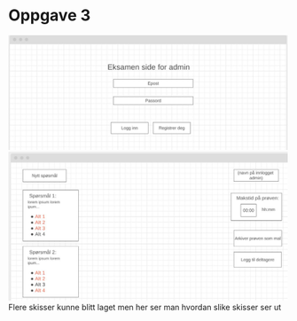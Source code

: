 # Oppgave 3
![Bilde 1](oppgave3bilder/1.JPG)
![Bilde 2](oppgave3bilder/2.JPG)
Flere skisser kunne blitt laget men her ser man hvordan slike skisser ser ut